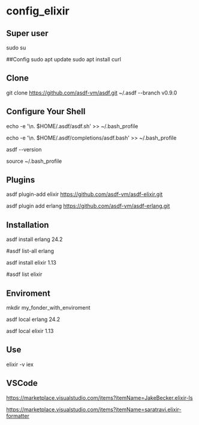 # config_elixir

## Super user
sudo su

##Config
sudo apt update
sudo apt install curl
## Clone
git clone https://github.com/asdf-vm/asdf.git ~/.asdf --branch v0.9.0

## Configure Your Shell


echo -e '\n. $HOME/.asdf/asdf.sh' >> ~/.bash_profile

echo -e '\n. $HOME/.asdf/completions/asdf.bash' >> ~/.bash_profile

asdf --version

source ~/.bash_profile

## Plugins
asdf plugin-add elixir https://github.com/asdf-vm/asdf-elixir.git

asdf plugin add erlang https://github.com/asdf-vm/asdf-erlang.git


## Installation
asdf install erlang 24.2

#asdf list-all erlang

asdf install elixir 1.13

#asdf list elixir

## Enviroment
mkdir my_fonder_with_enviroment

asdf local erlang 24.2

asdf local elixir 1.13

## Use
elixir -v
iex


## VSCode

https://marketplace.visualstudio.com/items?itemName=JakeBecker.elixir-ls

https://marketplace.visualstudio.com/items?itemName=saratravi.elixir-formatter
